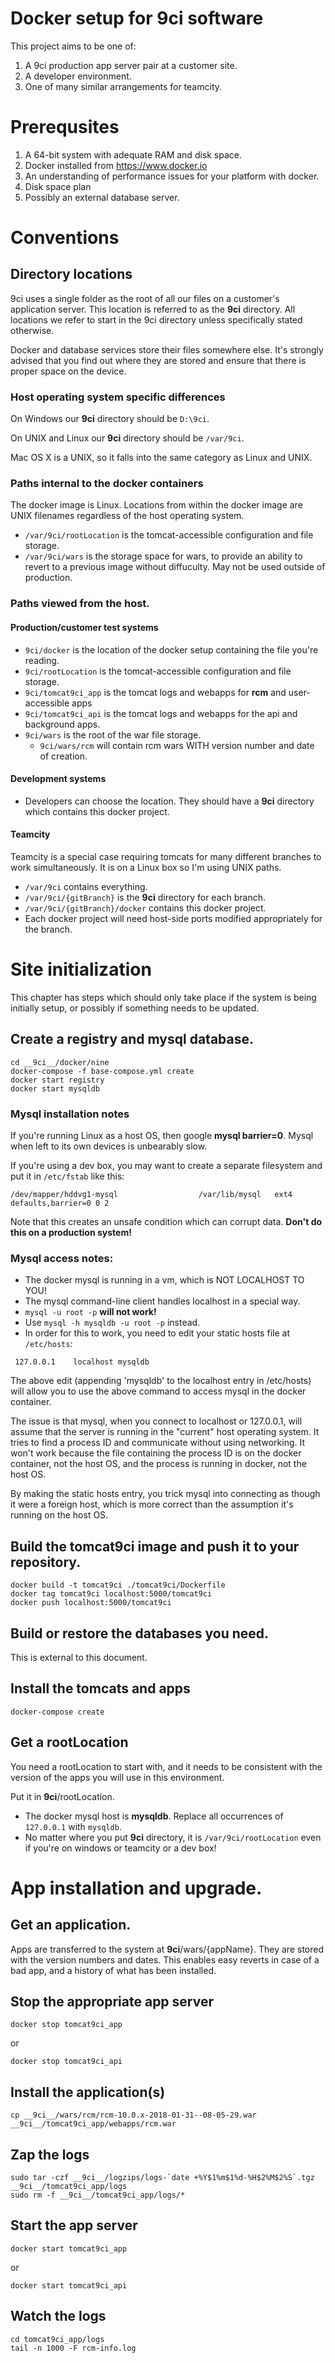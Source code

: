 # Docker setup for 9ci software

This project aims to be one of:

1. A 9ci production app server pair at a customer site.
2. A developer environment.
3. One of many similar arrangements for teamcity.

# Prerequsites

1. A 64-bit system with adequate RAM and disk space.
2. Docker installed from https://www.docker.io
3. An understanding of performance issues for your platform with docker.
4. Disk space plan
5. Possibly an external database server.

# Conventions

## Directory locations

9ci uses a single folder as the root of all our files on a customer's application server. This
location is referred to as the __9ci__ directory. All locations we refer to start in the 9ci
directory unless specifically stated otherwise.

Docker and database services store their files somewhere else. It's strongly advised that you
find out where they are stored and ensure that there is proper space on the device.

### Host operating system specific differences

On Windows our __9ci__ directory should be `D:\9ci`.

On UNIX and Linux our __9ci__ directory should be `/var/9ci`.

Mac OS X is a UNIX, so it falls into the same category as Linux and UNIX.

### Paths internal to the docker containers

The docker image is Linux. Locations from within the docker image are UNIX filenames regardless
of the host operating system.

* `/var/9ci/rootLocation` is the tomcat-accessible configuration and file storage.
* `/var/9ci/wars` is the storage space for wars, to provide an ability to revert to a previous
  image without diffuculty. May not be used outside of production.

### Paths viewed from the host.

#### Production/customer test systems

* `9ci/docker` is the location of the docker setup containing the file you're reading.
* `9ci/rootLocation` is the tomcat-accessible configuration and file storage.
* `9ci/tomcat9ci_app` is the tomcat logs and webapps for __rcm__ and user-accessible apps
* `9ci/tomcat9ci_api` is the tomcat logs and webapps for the api and background apps.
* `9ci/wars` is the root of the war file storage.
	* `9ci/wars/rcm` will contain rcm wars WITH version number and date of creation.

#### Development systems

* Developers can choose the location. They should have a __9ci__ directory which contains this
  docker project.

#### Teamcity

Teamcity is a special case requiring tomcats for many different branches to work
simultaneously. It is on a Linux box so I'm using UNIX paths.

* `/var/9ci` contains everything.
* `/var/9ci/{gitBranch}` is the __9ci__ directory for each branch.
* `/var/9ci/{gitBranch}/docker` contains this docker project.
* Each docker project will need host-side ports modified appropriately for the branch.

# Site initialization

This chapter has steps which should only take place if the system is being initially setup, or
possibly if something needs to be updated.

## Create a registry and mysql database.

```
cd __9ci__/docker/nine
docker-compose -f base-compose.yml create
docker start registry
docker start mysqldb
```

### Mysql installation notes

If you're running Linux as a host OS, then google __mysql barrier=0__. Mysql when left to its
own devices is unbearably slow.

If you're using a dev box, you may want to create a separate filesystem and put it in
`/etc/fstab` like this:

```
/dev/mapper/hddvg1-mysql                  /var/lib/mysql   ext4    defaults,barrier=0 0 2
```

Note that this creates an unsafe condition which can corrupt data. __Don't do this on a
production system!__

### Mysql access notes:

* The docker mysql is running in a vm, which is NOT LOCALHOST TO YOU!
* The mysql command-line client handles localhost in a special way.
* `mysql -u root -p` __will not work!__
* Use `mysql -h mysqldb -u root -p` instead.
* In order for this to work, you need to edit your static hosts file at `/etc/hosts`:

``` 127.0.0.1    localhost mysqldb```

The above edit (appending 'mysqldb' to the localhost entry in /etc/hosts) will allow you to
use the above command to access mysql in the docker container.

The issue is that mysql, when you connect to localhost or 127.0.0.1, will assume that the
server is running in the "current" host operating system. It tries to find a process ID and
communicate without using networking. It won't work because the file containing the process
ID is on the docker container, not the host OS, and the process is running in docker, not the
host OS.

By making the static hosts entry, you trick mysql into connecting as though it were a foreign
host, which is more correct than the assumption it's running on the host OS.

## Build the tomcat9ci image and push it to your repository.

```
docker build -t tomcat9ci ./tomcat9ci/Dockerfile
docker tag tomcat9ci localhost:5000/tomcat9ci
docker push localhost:5000/tomcat9ci
```

## Build or restore the databases you need.

This is external to this document.

## Install the tomcats and apps

```
docker-compose create
```

## Get a rootLocation

You need a rootLocation to start with, and it needs to be consistent with the version of the
apps you will use in this environment.

Put it in __9ci__/rootLocation.

* The docker mysql host is __mysqldb__. Replace all occurrences of `127.0.0.1` with `mysqldb`.
* No matter where you put __9ci__ directory, it is `/var/9ci/rootLocation` even if you're on
windows or teamcity or a dev box!

# App installation and upgrade.

## Get an application.

Apps are transferred to the system at __9ci__/wars/{appName}. They are stored with the version
numbers and dates. This enables easy reverts in case of a bad app, and a history of what has
been installed.

## Stop the appropriate app server

```
docker stop tomcat9ci_app
```

or


```
docker stop tomcat9ci_api
```

## Install the application(s)

```
cp __9ci__/wars/rcm/rcm-10.0.x-2018-01-31--08-05-29.war __9ci__/tomcat9ci_app/webapps/rcm.war
```

## Zap the logs

```
sudo tar -czf __9ci__/logzips/logs-`date +%Y$1%m$1%d-%H$2%M$2%S`.tgz __9ci__/tomcat9ci_app/logs
sudo rm -f __9ci__/tomcat9ci_app/logs/*
```

## Start the app server

```
docker start tomcat9ci_app
```

or

```
docker start tomcat9ci_api
```

## Watch the logs

```
cd tomcat9ci_app/logs
tail -n 1000 -F rcm-info.log
```